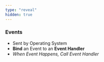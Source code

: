 ```yaml
---
type: "reveal"
hidden: true
---
```

<section>
    <h3>Events</h3>
    <ul>
        <li>Sent by Operating System</li>
        <li><b>Bind</b> an Event to an <b>Event Handler</b></li>
        <li><i>When Event Happens, Call Event Handler</i></li>
    </ul>
</section>
